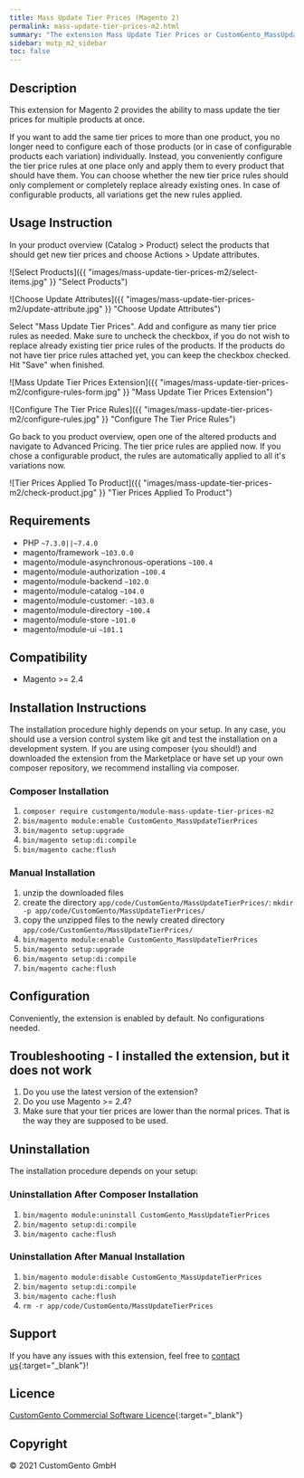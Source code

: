 ```yaml
---
title: Mass Update Tier Prices (Magento 2)
permalink: mass-update-tier-prices-m2.html
summary: "The extension Mass Update Tier Prices or CustomGento_MassUpdateTierPrices provides the ability to mass update tier prices for multiple products at once. You can replace already existing tier prices or simply add new ones to as many products you want with just one click instead of configuring each product individually."
sidebar: mutp_m2_sidebar
toc: false
---
```


## Description
This extension for Magento 2 provides the ability to mass update the tier prices for multiple products at once.

If you want to add the same tier prices to more than one product, you no longer need to configure each of those products (or in case of configurable products each variation) individually. Instead, you conveniently configure the tier price rules at one place only and apply them to every product that should have them. You can choose whether the new tier price rules should only complement or completely replace already existing ones. In case of configurable products, all variations get the new rules applied.

## Usage Instruction
In your product overview (Catalog > Product) select the products that should get new tier prices and choose Actions > Update attributes.

![Select Products]({{ "images/mass-update-tier-prices-m2/select-items.jpg" }} "Select Products")

![Choose Update Attributes]({{ "images/mass-update-tier-prices-m2/update-attribute.jpg" }} "Choose Update Attributes")

Select "Mass Update Tier Prices". Add and configure as many tier price rules as needed. Make sure to uncheck the checkbox, if you do not wish to replace already existing tier price rules of the products. If the products do not have tier price rules attached yet, you can keep the checkbox checked. Hit "Save" when finished.

![Mass Update Tier Prices Extension]({{ "images/mass-update-tier-prices-m2/configure-rules-form.jpg" }} "Mass Update Tier Prices Extension")

![Configure The Tier Price Rules]({{ "images/mass-update-tier-prices-m2/configure-rules.jpg" }} "Configure The Tier Price Rules")

Go back to you product overview, open one of the altered products and navigate to Advanced Pricing. The tier price rules are applied now. If you chose a configurable product, the rules are automatically applied to all it's variations now.

![Tier Prices Applied To Product]({{ "images/mass-update-tier-prices-m2/check-product.jpg" }} "Tier Prices Applied To Product")

## Requirements
- PHP `~7.3.0||~7.4.0`
- magento/framework `~103.0.0`
- magento/module-asynchronous-operations `~100.4`
- magento/module-authorization `~100.4`
- magento/module-backend `~102.0`
- magento/module-catalog `~104.0`
- magento/module-customer: `~103.0`
- magento/module-directory `~100.4`
- magento/module-store `~101.0`
- magento/module-ui `~101.1`

## Compatibility
- Magento >= 2.4

## Installation Instructions
The installation procedure highly depends on your setup. In any case, you should use a version control system like git and test the installation on a development system.
If you are using composer (you should!) and downloaded the extension from the Marketplace or have set up your own composer repository, we recommend installing via composer.

### Composer Installation
1. `composer require customgento/module-mass-update-tier-prices-m2`
2. `bin/magento module:enable CustomGento_MassUpdateTierPrices`
3. `bin/magento setup:upgrade`
4. `bin/magento setup:di:compile`
5. `bin/magento cache:flush`

### Manual Installation
1. unzip the downloaded files
2. create the directory `app/code/CustomGento/MassUpdateTierPrices/`: `mkdir -p app/code/CustomGento/MassUpdateTierPrices/`
3. copy the unzipped files to the newly created directory `app/code/CustomGento/MassUpdateTierPrices/`
4. `bin/magento module:enable CustomGento_MassUpdateTierPrices`
5. `bin/magento setup:upgrade`
6. `bin/magento setup:di:compile`
7. `bin/magento cache:flush`

## Configuration
Conveniently, the extension is enabled by default. No configurations needed.

## Troubleshooting - I installed the extension, but it does not work
1. Do you use the latest version of the extension?
2. Do you use Magento >= 2.4?
7. Make sure that your tier prices are lower than the normal prices. That is the way they are supposed to be used.

## Uninstallation
The installation procedure depends on your setup:

### Uninstallation After Composer Installation
1. `bin/magento module:uninstall CustomGento_MassUpdateTierPrices`
2. `bin/magento setup:di:compile`
3. `bin/magento cache:flush`

### Uninstallation After Manual Installation
1. `bin/magento module:disable CustomGento_MassUpdateTierPrices`
2. `bin/magento setup:di:compile`
3. `bin/magento cache:flush`
4. `rm -r app/code/CustomGento/MassUpdateTierPrices`

## Support
If you have any issues with this extension, feel free to [contact us](https://www.customgento.com/){:target="_blank"}!

## Licence
[CustomGento Commercial Software Licence](https://www.customgento.com/license){:target="_blank"}

## Copyright
&copy; 2021 CustomGento GmbH
